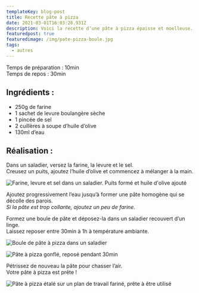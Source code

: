 ```yaml
---
templateKey: blog-post
title: Recette pâte à pizza
date: 2021-03-01T16:03:28.931Z
description: Voici la recette d’une pâte à pizza épaisse et moelleuse.
featuredpost: true
featuredimage: /img/pate-pizza-boule.jpg
tags:
  - autres
---
```

Temps de préparation : 10min\
Temps de repos : 30min

## Ingrédients :

* 250g de farine
* 1 sachet de levure boulangère sèche
* 1 pincée de sel
* 2 cuillères à soupe d’huile d’olive
* 130ml d’eau

## Réalisation :

Dans un saladier, versez la farine, la levure et le sel.\
Creusez un puits, ajoutez l’huile d’olive et commencez à mélanger à la main.

![Farine, levure et sel dans un saladier. Puits formé et huile d'olive ajouté](/img/ingredients.jpg "Ingrédients ")

Ajoutez progressivement l’eau jusqu’à former une pâte homogène qui se décolle des parois.\
*Si la pâte est trop collante, ajoutez un peu de farine.*

Formez une boule de pâte et déposez-la dans un saladier recouvert d’un linge.\
Laissez reposer entre 30min à 1h à température ambiante.  

![Boule de pâte à pizza dans un saladier](/img/pate-pizza-.jpg "Pâte à pizza")

![Pâte à pizza gonflé, reposé pendant 30min](/img/pate-pizza-gonfle-.jpg "Pâte à pizza gonflé")

Pétrissez de nouveau la pâte pour chasser l’air. \
Votre pâte à pizza est prête !

![Pâte à pizza étalé sur un plan de travail fariné, prête à être utilisé](/img/pate-pizza-travaille.jpg "Pâte à pizza prête à être utilisé")